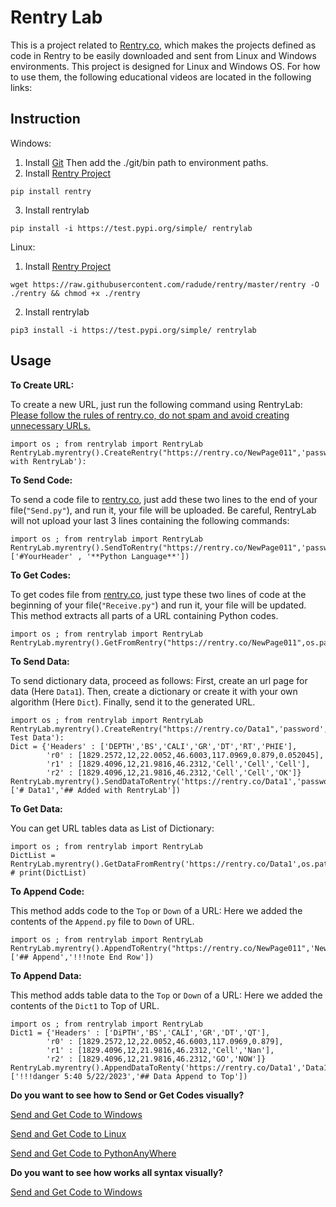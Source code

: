# Rentry Lab

This is a project related to [Rentry.co](https://rentry.co), which makes the projects defined as code in Rentry to be easily downloaded and sent from Linux and Windows environments. This project is designed for Linux and Windows OS. For how to use them, the following educational videos are located in the following links:
## Instruction

Windows: 
1. Install [Git](https://git-scm.com/downloads)
Then add the ./git/bin path to environment paths.
2. Install [Rentry Project](https://pypi.org/project/rentry/)
```
pip install rentry
```
3. Install rentrylab
```
pip install -i https://test.pypi.org/simple/ rentrylab
```

Linux: 
1. Install [Rentry Project](https://pypi.org/project/rentry/)
```
wget https://raw.githubusercontent.com/radude/rentry/master/rentry -O ./rentry && chmod +x ./rentry
```
2. Install rentrylab
```
pip3 install -i https://test.pypi.org/simple/ rentrylab
```


## Usage
**To Create URL:**

To create a new URL, just run the following command using RentryLab:
[Please follow the rules of rentry.co, do not spam and avoid creating unnecessary URLs.](https://rentry.co/what#rules)
```
import os ; from rentrylab import RentryLab
RentryLab.myrentry().CreateRentry("https://rentry.co/NewPage011",'password',os.path.join(os.path.dirname(__file__)),StartText='Built with RentryLab'):
```

**To Send Code:**

To send a code file to [rentry.co](https://pypi.org/project/rentry/), just add these two lines to the end of your file(`"Send.py"`), and run it, your file will be uploaded.
Be careful, RentryLab will not upload your last 3 lines containing the following commands:
```
import os ; from rentrylab import RentryLab
RentryLab.myrentry().SendToRentry("https://rentry.co/NewPage011",'password',os.path.join(os.path.dirname(__file__)),'Send','python','.py',['#YourHeader' , '**Python Language**'])
```

**To Get Codes:**

To get codes file from [rentry.co](https://pypi.org/project/rentry/), just type these two lines of code at the beginning of your file(`"Receive.py"`) and run it, your file will be updated.
This method extracts all parts of a URL containing Python codes.
```
import os ; from rentrylab import RentryLab
RentryLab.myrentry().GetFromRentry("https://rentry.co/NewPage011",os.path.join(os.path.dirname(__file__)),"Receive","python",".py")
```

**To Send Data:**

To send dictionary data, proceed as follows:
First, create an url page for data (Here `Data1`).
Then, create a dictionary or create it with your own algorithm (Here `Dict`).
Finally, send it to the generated URL.
```
import os ; from rentrylab import RentryLab
RentryLab.myrentry().CreateRentry("https://rentry.co/Data1",'password',os.path.join(os.path.dirname(__file__)),StartText='To Test Data'):
Dict = {'Headers' : ['DEPTH','BS','CALI','GR','DT','RT','PHIE'],
        'r0' : [1829.2572,12,22.0052,46.6003,117.0969,0.879,0.052045],
        'r1' : [1829.4096,12,21.9816,46.2312,'Cell','Cell','Cell'],
        'r2' : [1829.4096,12,21.9816,46.2312,'Cell','Cell','OK']}
RentryLab.myrentry().SendDataToRentry('https://rentry.co/Data1','password',os.path.join(os.path.dirname(__file__)),Dict,HeaderList=['# Data1','## Added with RentryLab'])
```

**To Get Data:**

You can get URL tables data as List of Dictionary:
```
import os ; from rentrylab import RentryLab
DictList = RentryLab.myrentry().GetDataFromRentry('https://rentry.co/Data1',os.path.join(os.path.dirname(__file__)))
# print(DictList)
```

**To Append Code:**

This method adds code to the `Top` or `Down` of a URL:
Here we added the contents of the `Append.py` file to `Down` of URL.
```
import os ; from rentrylab import RentryLab
RentryLab.myrentry().AppendToRentry("https://rentry.co/NewPage011",'NewPage011',os.path.join(os.path.dirname(__file__)),'Append','python','.py','Down',['## Append','!!!note End Row'])
```

**To Append Data:**

This method adds table data to the `Top` or `Down` of a URL:
Here we added the contents of the `Dict1` to Top of URL.
```
import os ; from rentrylab import RentryLab
Dict1 = {'Headers' : ['DiPTH','BS','CALI','GR','DT','QT'],
        'r0' : [1829.2572,12,22.0052,46.6003,117.0969,0.879],
        'r1' : [1829.4096,12,21.9816,46.2312,'Cell','Nan'],
        'r2' : [1829.4096,12,21.9816,46.2312,'GO','NOW']}
RentryLab.myrentry().AppendDataToRenty('https://rentry.co/Data1','Data1',os.path.join(os.path.dirname(__file__)),Dict1,'Top',HeaderList=['!!!danger 5:40 5/22/2023','## Data Append to Top'])
```

**Do you want to see how to Send or Get Codes visually?**

[Send and Get Code to Windows](https://youtu.be/re4J3bZkKAI)

[Send and Get Code to Linux](https://youtu.be/z5igWHFaPVE)

[Send and Get Code to PythonAnyWhere](https://youtu.be/5iGLaaf8baU)

**Do you want to see how works all syntax visually?**

[Send and Get Code to Windows](https://youtu.be/re4J3bZkKAI)
